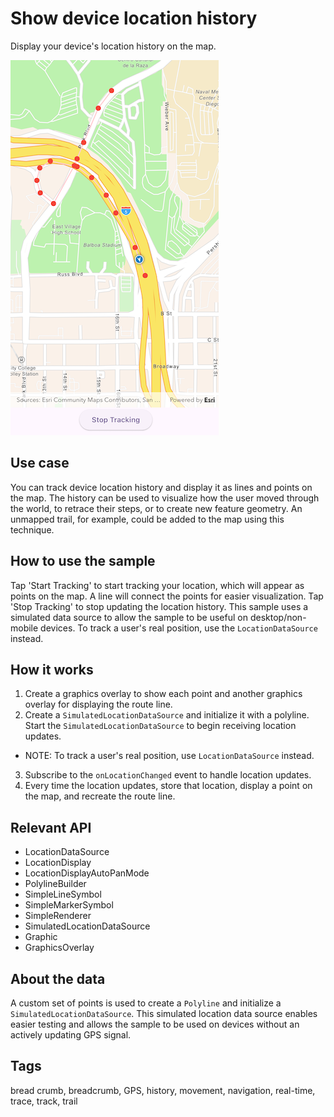 # Show device location history

Display your device's location history on the map.

![Image of show device location history](show_device_location_history.png)

## Use case

You can track device location history and display it as lines and points on the map. The history can be used to visualize how the user moved through the world, to retrace their steps, or to create new feature geometry. An unmapped trail, for example, could be added to the map using this technique.

## How to use the sample

Tap 'Start Tracking' to start tracking your location, which will appear as points on the map. A line will connect the points for easier visualization. Tap 'Stop Tracking' to stop updating the location history. This sample uses a simulated data source to allow the sample to be useful on desktop/non-mobile devices. To track a user's real position, use the `LocationDataSource` instead.

## How it works

1. Create a graphics overlay to show each point and another graphics overlay for displaying the route line.
2. Create a `SimulatedLocationDataSource` and initialize it with a polyline. Start the `SimulatedLocationDataSource` to begin receiving location updates.
 - NOTE: To track a user's real position, use `LocationDataSource` instead.
3. Subscribe to the `onLocationChanged` event to handle location updates.
4. Every time the location updates, store that location, display a point on the map, and recreate the route line.

## Relevant API

* LocationDataSource
* LocationDisplay
* LocationDisplayAutoPanMode
* PolylineBuilder
* SimpleLineSymbol
* SimpleMarkerSymbol
* SimpleRenderer
* SimulatedLocationDataSource
* Graphic
* GraphicsOverlay

## About the data

A custom set of points is used to create a `Polyline` and initialize a `SimulatedLocationDataSource`. This simulated location data source enables easier testing and allows the sample to be used on devices without an actively updating GPS signal.

## Tags

bread crumb, breadcrumb, GPS, history, movement, navigation, real-time, trace, track, trail
